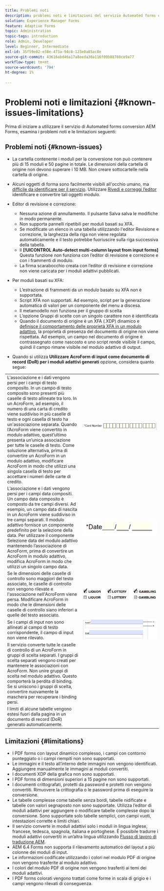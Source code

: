 ```yaml
---
title: Problemi noti
description: problemi noti e limitazioni del servizio Automated forms conversion
solution: Experience Manager Forms
feature: Adaptive Forms
topic: Administration
topic-tags: introduction
role: Admin, Developer
level: Beginner, Intermediate
exl-id: 35f59e02-e38e-473a-94c8-123e0a85ac8e
source-git-commit: 43616abd46a17a8eeda30a116f09b88780ce9a77
workflow-type: tm+mt
source-wordcount: '794'
ht-degree: 1%

---
```


# Problemi noti e limitazioni {#known-issues-limitations}

Prima di iniziare a utilizzare il servizio di Automated forms conversion AEM Forms, esamina i problemi noti e le limitazioni seguenti:

## Problemi noti {#known-issues}

* La cartella contenente i moduli per la conversione non può contenere più di 15 moduli e 50 pagine in totale. Le dimensioni della cartella di origine non devono superare i 10 MB. Non creare sottocartelle nella cartella di origine.
* Alcuni oggetti di forma sono facilmente visibili all&#39;occhio umano, ma [difficile da identificare per il servizio](styles-and-pattern-considerations-and-best-practices.md). Utilizzare [Rivedi e correggi l’editor](review-correct-ui-edited.md) identificare e convertire tali oggetti modulo.
* Editor di revisione e correzione:

   * Nessuna azione di annullamento. Il pulsante Salva salva le modifiche in modo permanente.
   * Non supporta pannelli ripetibili per moduli basati su XFA.
   * Se modificate un elenco in una tabella utilizzando l&#39;editor Revisione e correzione, la larghezza della riga non viene regolata automaticamente e il testo potrebbe fuoriuscire sulla riga successiva della tabella.
   * Il **[!UICONTROL Auto-detect multi-column layout from input forms]** Questa funzione non funziona con l’editor di revisione e correzione e con i frammenti di modulo.
   * La firma scarabocchio creata con l’editor di revisione e correzione non viene caricata per i moduli adattivi pubblicati.


* Per moduli basati su XFA:
   * L’estrazione di frammenti da un modulo basato su XFA non è supportata.
   * Script XFA non supportati. Ad esempio, script per la generazione automatica di valori per un componente del menu a discesa.
   * Il metamodello non funziona per il gruppo di scelta
   * L’opzione Gruppi di scelte con un singolo carattere non è identificata
   * Quando il documento di origine è un XFA (.XDP) dinamico e [definisce il comportamento delle proprietà XFA in un modulo adattivo](https://helpx.adobe.com/experience-manager/6-5/forms/using/xfa-api-supported-in-adaptive-form.html#supportedxfaelementsandtheirmappinginadaptiveformsbr), la proprietà di presenza del documento di origine non viene rispettata. Ad esempio, un campo nel documento di origine è contrassegnato come nascosto e uno script rende visibile il campo, quindi il campo rimane visibile nel modulo adattivo di output.

* Quando si utilizza **Utilizzare AcroForm di input come documento di record (DoR) per i moduli adattivi generati** opzione, considera quanto segue:

<table>
    <tr>
        <td>L'associazione e i dati vengono persi per i campi di testo composito. In un campo di testo composito sono presenti più caselle di testo allineate tra loro. In un AcroForm, ad esempio, il numero di una carta di credito viene suddiviso in più caselle di testo e ogni casella di testo ha un'associazione separata. Quando l’AcroForm viene convertito in modulo adattivo, quest’ultimo presenta un’unica associazione per tutte le caselle di testo. Come soluzione alternativa, prima di convertire un AcroForm in un modulo adattivo, modificare AcroForm in modo che utilizzi una singola casella di testo per accettare i numeri delle carte di credito.</td>
        <td><img  src="assets/creditCard_Composite.png"/>                                                            </td>
    </tr>
    <tr>
        <td>L’associazione e i dati vengono persi per i campi data compositi. Un campo data composito è composto da tre campi diversi. Ad esempio, un campo data di nascita in un AcroForm viene suddiviso in tre campi separati. Il modulo adattivo fornisce un componente predefinito per la selezione della data. Per utilizzare il componente Selezione data del modulo adattivo mantenendo l’associazione di AcroForm, prima di convertire un AcroForm in modulo adattivo, modifica AcroForm in modo che utilizzi un singolo campo data.</td>
        <td><img  src="assets/CompositeDateField.png"/></td>
    </tr>
    <tr>
        <td>Se le dimensioni delle caselle di controllo sono maggiori del testo associato, le caselle di controllo non vengono rilevate e l'associazione nell'AcroForm viene persa. Modificare AcroForm in modo che le dimensioni delle caselle di controllo siano inferiori a quelle del testo associato.</td>
        <td><img  src="assets/large-text-box.png"/><br/><img  src="assets/small-text-box.png"/></td>
    </tr>
    <tr>
        <td>Se i campi di input non sono allineati al campo di testo corrispondente, il campo di input non viene rilevato.  </td>
        <td><img  src="assets/non-alingned-fields.png"/></td>
    </tr>
    <tr >
        <td>Il servizio converte tutte le caselle di controllo di un AcroForm in gruppi di scelta separati. I gruppi di scelta separati vengono creati per mantenere le associazioni con AcroForm. Non unire gruppi di scelta nel modulo adattivo. Questo comporterà la perdita di binding. Se si uniscono i gruppi di scelta, convertire nuovamente la maschera per recuperare i binding persi. </td>
        <td></td>
    </tr>
    <tr >
        <td>I limiti di alcune tabelle vengono estesi fuori dalla pagina in un documento di record (DoR) generato automaticamente. </td>
        <td></td>
    </tr>
</table>

## Limitazioni {#limitations}

* I PDF forms con layout dinamico complesso, i campi con contorno punteggiato o i campi riempiti non sono supportati.
* Le immagini e il testo all’interno delle immagini non vengono identificati. Aggiungere manualmente le immagini ai moduli convertiti.
* I documenti XDP della grafica non sono supportati.
* I PDF forms di dimensioni superiori a 15 pagine non sono supportati.
* I documenti crittografati, protetti da password e protetti non vengono convertiti. Rimuovere la crittografia o le password prima di eseguire la conversione.
* Le tabelle complesse come tabelle senza bordi, tabelle nidificate e tabelle con valori segnaposto non sono supportate. Utilizza l’editor di moduli adattivi per aggiungere o modificare tabelle complesse dopo la conversione. Sono supportate solo tabelle semplici, con campi vuoti, intestazioni corrette e limiti chiari.
* Il servizio converte in moduli adattivi solo i moduli in lingua inglese, francese, tedesca, spagnola, italiana e portoghese. È possibile tradurre i moduli adattivi convertiti in un’altra lingua utilizzando [Flusso di lavoro di traduzione AEM](https://helpx.adobe.com/it/experience-manager/6-5/forms/using/using-aem-translation-workflow-to-localize-adaptive-forms.html).
* AEM 6.4 Forms non supporta il rilevamento automatico del layout a più colonne dei moduli di input.
* Le informazioni codificate utilizzando i colori nel modulo PDF di origine non vengono trasferite al modulo adattivo.
* I colori del modulo PDF di origine non vengono trasferiti ai temi dei moduli adattivi.
* I PDF forms colorati vengono trattati come forme in scala di grigio e i campi vengono rilevati di conseguenza.
